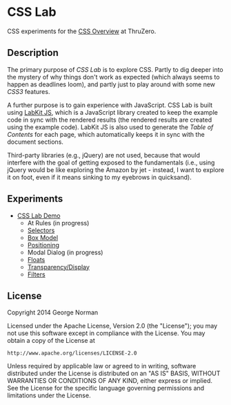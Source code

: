 # CSS Lab

CSS experiments for the [CSS Overview](http://www.thruzero.com/jcat3/apps/resources/resources.jsf?rid=css.overview) at ThruZero.

## Description

The primary purpose of *CSS Lab* is to explore CSS.
Partly to dig deeper into the mystery of why things don't work as expected (which always seems to happen as deadlines loom),
and partly just to play around with some new *CSS3* features.

A further purpose is to gain experience with JavaScript.
CSS Lab is built using [LabKit JS](https://github.com/georgenorman/lab-kit-js/blob/master/README.md), which is a JavaScript library created to keep the example code in sync with the rendered results (the rendered results are created using the example code).
LabKit JS is also used to generate the *Table of Contents* for each page, which automatically keeps it in sync with the document sections.

Third-party libraries (e.g., jQuery) are not used, because that would interfere with the goal of getting exposed to the fundamentals
(i.e., using jQuery would be like exploring the Amazon by jet - instead, I want to explore it on foot, even if it means sinking to my eyebrows in quicksand).

## Experiments

* [CSS Lab Demo](http://www.thruzero.com/pages/jcat3/css-lab/index.html)
  * At Rules (in progress)
  * [Selectors](http://www.thruzero.com/pages/jcat3/css-lab/selectors.html)
  * [Box Model](http://www.thruzero.com/pages/jcat3/css-lab/boxModel.html)
  * [Positioning](http://www.thruzero.com/pages/jcat3/css-lab/positioning.html)
  * Modal Dialog (in progress)
  * [Floats](http://www.thruzero.com/pages/jcat3/css-lab/floats.html)
  * [Transparency/Display](http://www.thruzero.com/pages/jcat3/css-lab/transparencyDisplay.html)
  * [Filters](http://www.thruzero.com/pages/jcat3/css-lab/filters.html)

## License

Copyright 2014 George Norman

Licensed under the Apache License, Version 2.0 (the "License");
you may not use this software except in compliance with the License.
You may obtain a copy of the License at

    http://www.apache.org/licenses/LICENSE-2.0

Unless required by applicable law or agreed to in writing, software
distributed under the License is distributed on an "AS IS" BASIS,
WITHOUT WARRANTIES OR CONDITIONS OF ANY KIND, either express or implied.
See the License for the specific language governing permissions and
limitations under the License.
